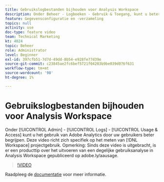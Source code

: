 ```yaml
---
title: Gebruikslogbestanden bijhouden voor Analysis Workspace
description: Onder Beheer - Logboeken - Gebruik & Toegang, kunt u beter het gebruik van Adobe Analytics door uw gebruikers begrijpen. Deze video richt zich specifiek op het meten van het gebruik van het project van de Werkruimte.
feature: Gegevensconfiguratie en -verzameling
topics: null
activity: use
doc-type: feature video
team: Technical Marketing
kt: 4024
topic: Beheer
role: Administrator
level: Beginner
exl-id: 397cfb51-7d7d-49dd-8b54-e928fe77d39e
source-git-commit: c23845ae2fc6bef5721f04283b9be039d076f631
workflow-type: tm+mt
source-wordcount: '98'
ht-degree: 1%

---
```


# Gebruikslogbestanden bijhouden voor Analysis Workspace

Onder [!UICONTROL Admin] - [!UICONTROL Logs] - [!UICONTROL Usage & Access] kunt u het gebruik van Adobe Analytics door uw gebruikers beter begrijpen. Deze video richt zich specifiek op het meten van [!DNL Workspace] projectgebruik. Opmerking: Sinds deze video is uitgebracht, is er een producttip over het uitvoeren van een degelijke gebruiksanalyse in Analysis Workspace gepubliceerd op adobe.ly/aausage.

>[!VIDEO](https://video.tv.adobe.com/v/29768/?quality=12)

Raadpleeg de [documentatie](https://docs.adobe.com/help/en/analytics/admin/admin-tools/logs.html) voor meer informatie.
